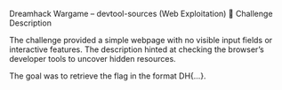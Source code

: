 Dreamhack Wargame – devtool-sources (Web Exploitation)
📝 Challenge Description

The challenge provided a simple webpage with no visible input fields or interactive features. The description hinted at checking the browser’s developer tools to uncover hidden resources.

The goal was to retrieve the flag in the format DH{...}.


